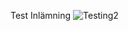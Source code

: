 Test Inlämning
![Testing2](https://github.com/YonisAbdi/TestInl-mning/assets/133973900/d89bba22-e2af-4b80-bb05-ee9248eb32d0)
